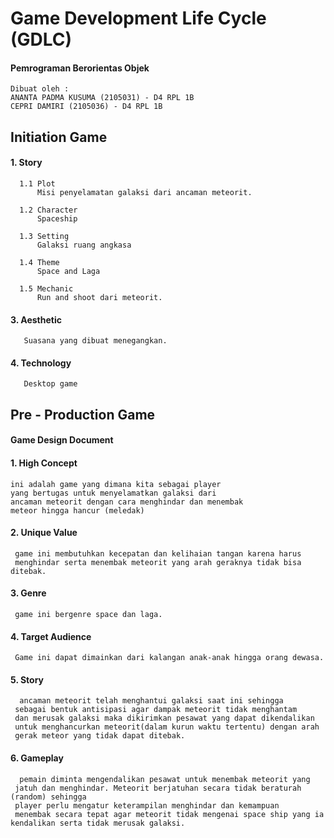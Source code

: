 # Game Development Life Cycle (GDLC) 
#### Pemrograman Berorientas Objek 
```
Dibuat oleh :
ANANTA PADMA KUSUMA (2105031) - D4 RPL 1B
CEPRI DAMIRI (2105036) - D4 RPL 1B 
```

## Initiation Game 

#### 1. Story
```
  1.1 Plot
      Misi penyelamatan galaksi dari ancaman meteorit. 
      
  1.2 Character
      Spaceship
      
  1.3 Setting
      Galaksi ruang angkasa 
      
  1.4 Theme
      Space and Laga
   
  1.5 Mechanic
      Run and shoot dari meteorit. 
```

#### 3. Aesthetic
```
   Suasana yang dibuat menegangkan.
```
#### 4. Technology
```
   Desktop game
```
## Pre - Production Game
#### Game Design Document


#### 1. High Concept
 ```
 ini adalah game yang dimana kita sebagai player
 yang bertugas untuk menyelamatkan galaksi dari 
 ancaman meteorit dengan cara menghindar dan menembak
 meteor hingga hancur (meledak)
```
#### 2. Unique Value
```
 game ini membutuhkan kecepatan dan kelihaian tangan karena harus
 menghindar serta menembak meteorit yang arah geraknya tidak bisa ditebak.
 ```
#### 3. Genre
```
 game ini bergenre space dan laga.
```
#### 4. Target Audience
```
 Game ini dapat dimainkan dari kalangan anak-anak hingga orang dewasa.
``` 
#### 5. Story
```
  ancaman meteorit telah menghantui galaksi saat ini sehingga 
 sebagai bentuk antisipasi agar dampak meteorit tidak menghantam
 dan merusak galaksi maka dikirimkan pesawat yang dapat dikendalikan
 untuk menghancurkan meteorit(dalam kurun waktu tertentu) dengan arah 
 gerak meteor yang tidak dapat ditebak.

```
#### 6. Gameplay
```
  pemain diminta mengendalikan pesawat untuk menembak meteorit yang
 jatuh dan menghindar. Meteorit berjatuhan secara tidak beraturah (random) sehingga 
 player perlu mengatur keterampilan menghindar dan kemampuan 
 menembak secara tepat agar meteorit tidak mengenai space ship yang ia kendalikan serta tidak merusak galaksi.
```

